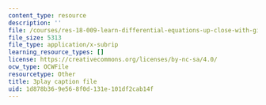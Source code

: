 ```yaml
---
content_type: resource
description: ''
file: /courses/res-18-009-learn-differential-equations-up-close-with-gilbert-strang-and-cleve-moler-fall-2015/1d878b369e568f0d131e101df2cab14f_6O9D6am_RK4.srt
file_size: 5313
file_type: application/x-subrip
learning_resource_types: []
license: https://creativecommons.org/licenses/by-nc-sa/4.0/
ocw_type: OCWFile
resourcetype: Other
title: 3play caption file
uid: 1d878b36-9e56-8f0d-131e-101df2cab14f
---
```


